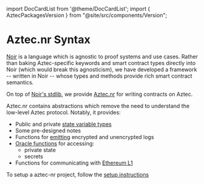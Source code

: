 import DocCardList from '@theme/DocCardList';
import { AztecPackagesVersion } from "@site/src/components/Version";

# Aztec.nr Syntax

[Noir](https://noir-lang.org/) is a language which is agnostic to proof systems and use cases. Rather than baking Aztec-specific keywords and smart contract types directly into Noir (which would break this agnosticism), we have developed a framework -- written in Noir -- whose types and methods provide rich smart contract semantics.

On top of [Noir's stdlib](https://noir-lang.org/docs/noir/standard_library/cryptographic_primitives), we provide [Aztec.nr](https://github.com/AztecProtocol/aztec-packages/tree/master/yarn-project/aztec-nr) for writing contracts on Aztec.

Aztec.nr contains abstractions which remove the need to understand the low-level Aztec protocol. Notably, it provides:

- Public and private [state variable types](./storage/main.md)
- Some pre-designed notes
- Functions for [emitting](./events.md) encrypted and unencrypted logs
- [Oracle functions](./functions/oracles.md) for accessing:
  - private state
  - secrets
- Functions for communicating with [Ethereum L1](../portals/main.md)

To setup a aztec-nr project, follow the [setup instructions](../setup.md)

<DocCardList />

